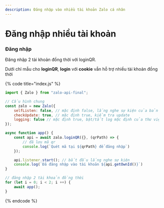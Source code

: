 ```yaml
---
description: Đăng nhập vào nhiều tài khoản Zalo cá nhân
---
```


# Đăng nhập nhiều tài khoản

### Đăng nhập

Đăng nhập 2 tài khoản đồng thời với loginQR.

Dưới chỉ mẫu cho **loginQR**, **login** với **cookie** vẫn hỗ trợ nhiều tài khoản đồng thời

{% code title="index.js" %}
```javascript
import { Zalo } from "zalo-api-final";

// Cấu hình chung
const zalo = new Zalo({
    selfListen: false, // mặc định false, lắng nghe sự kiện của bản thân
    checkUpdate: true, // mặc định true, kiểm tra update
    logging: false // mặc định true, bật/tắt log mặc định của thư viện
});

async function app() {
    const api = await zalo.loginQR({}, (qrPath) => {
        // đã lưu mã qr
        console.log(`Quét mã tại ${qrPath} để đăng nhập`)
    });

    api.listener.start(); // bắt đầu lắng nghe sự kiện
    console.log(`Đã đăng nhập vào tài khoản ${api.getOwnId()}`)
}

// đăng nhập 2 tài khoản đồng thời
for (let i = 0; i < 2; i ++) {
    await app();
}
```
{% endcode %}

